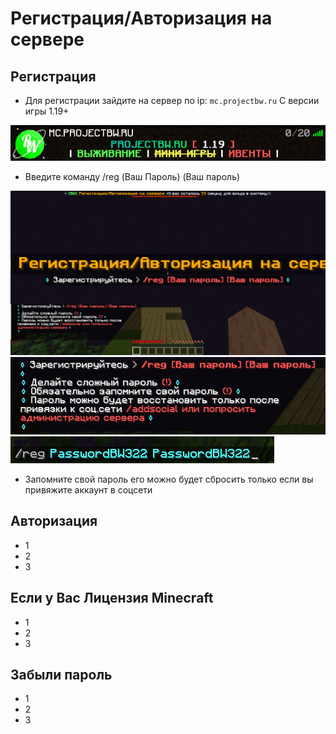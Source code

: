 # Регистрация/Авторизация на сервере

## Регистрация
- Для регистрации зайдите на сервер по ip: `mc.projectbw.ru` С версии игры 1.19+
<!-- you don't need to prepend `/bar/` to `/images/hero.png` manually -->
![mc.projectbw.ru](/images/mc.projectbw.ru.png)
- Введите команду /reg (Ваш Пароль) (Ваш пароль)
<!-- you don't need to prepend `/bar/` to `/images/hero.png` manually -->
![Register1](/images/register/register1.png)
![Register2](/images/register/register2.png)
![Register3](/images/register/register3.png)

- Запомните свой пароль его можно будет сбросить только если вы привяжите аккаунт в соцсети


## Авторизация
- 1
- 2
- 3

## Если у Вас Лицензия Minecraft
- 1
- 2
- 3

## Забыли пароль
- 1
- 2
- 3
